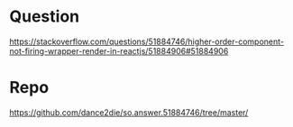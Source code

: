 # Question

https://stackoverflow.com/questions/51884746/higher-order-component-not-firing-wrapper-render-in-reactjs/51884906#51884906

# Repo

https://github.com/dance2die/so.answer.51884746/tree/master/
